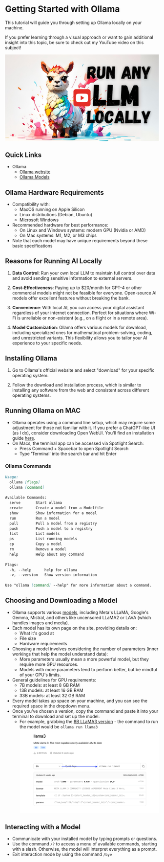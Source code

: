 # Getting Started with Ollama

This tutorial will guide you through setting up Ollama locally on your machine.

If you prefer learning through a visual approach or want to gain additional insight into this topic, be sure to check out my YouTube video on this subject!

[![install-ollama-thumbnail](/ollama/install-ollama/install-ollama-thumbnail.png)](https://youtu.be/76uPAMvsTyM)

## Quick Links

* Ollama
	* [Ollama website](https://ollama.com/)
	* [Ollama Models](https://ollama.com/library)

## Ollama Hardware Requirements

* Compatibility with:
	+ MacOS running on Apple Silicon
	+ Linux distributions (Debian, Ubuntu)
	+ Microsoft Windows
* Recommended hardware for best performance:
	+ On Linux and Windows systems: modern GPU (Nvidia or AMD)
	+ On Mac systems: M1, M2, or M3 chips
* Note that each model may have unique requirements beyond these basic specifications


## Reasons for Running AI Locally

1. **Data Control**: Run your own local LLM to maintain full control over data and avoid sending sensitive information to external servers.

2. **Cost-Effectiveness**: Paying up to $20/month for GPT-4 or other commercial models might not be feasible for everyone. Open-source AI models offer excellent features without breaking the bank.

3. **Convenience**: With local AI, you can access your digital assistant regardless of your internet connection. Perfect for situations where Wi-Fi is unreliable or non-existent (e.g., on a flight or in a remote area).

4. **Model Customization**: Ollama offers various models for download, including specialized ones for mathematical problem-solving, coding, and unrestricted variants. This flexibility allows you to tailor your AI experience to your specific needs.

## Installing Ollama

1. Go to Ollama's official website and select "download" for your specific operating system.

2. Follow the download and installation process, which is similar to installing any software from the web and consistent across different operating systems.

## Running Ollama on MAC

* Ollama operates using a command line setup, which may require some adjustment for those not familiar with it. If you prefer a ChatGPT-like UI (as I do), consider downloading Open WebUI. You'll find an installation guide [here](/ollama/open-webui/README.md).
* On Macs, the terminal app can be accessed via Spotlight Search:
	+ Press Command + Spacebar to open Spotlight Search
	+ Type 'Terminal' into the search bar and hit Enter

### Ollama Commands

```markdown
Usage:
  ollama [flags]
  ollama [command]

Available Commands:
  serve       Start ollama
  create      Create a model from a Modelfile
  show        Show information for a model
  run         Run a model
  pull        Pull a model from a registry
  push        Push a model to a registry
  list        List models
  ps          List running models
  cp          Copy a model
  rm          Remove a model
  help        Help about any command

Flags:
  -h, --help      help for ollama
  -v, --version   Show version information

Use "ollama [command] --help" for more information about a command.
 ```

## Choosing and Downloading a Model

* Ollama supports various [models](https://ollama.com/library), including Meta's LLaMA, Google's Gemma, Mistral, and others like uncensored LLaMA2 or LAVA (which handles images and media).
* Each model has its own page on the site, providing details on:
	+ What it's good at
	+ File size
	+ Hardware requirements
* Choosing a model involves considering the number of parameters (inner workings that help the model understand data):
	+ More parameters usually mean a more powerful model, but they require more GPU resources.
	+ Models with more parameters tend to perform better, but be mindful of your GPU's limits.
* General guidelines for GPU requirements:
	+ 7B models: at least 8 GB RAM
	+ 13B models: at least 16 GB RAM
	+ 33B models: at least 32 GB RAM
* Every model takes up space on your machine, and you can see the required space in the dropdown menu.
* Once you've chosen a version, copy the command and paste it into your terminal to download and set up the model:
	+ For example, grabbing the [8B LLaMA3 version](https://ollama.com/library/llama3) - the command to run the model would be `ollama run llama3`
    ![find-run-command](/ollama/install-ollama/find-run-command-for-model.png) 

## Interacting with a Model

* Communicate with your installed model by typing prompts or questions.
* Use the command `/?` to access a menu of available commands, starting with a slash. Otherwise, the model will interpret everything as a prompt.
* Exit interaction mode by using the command `/bye`
